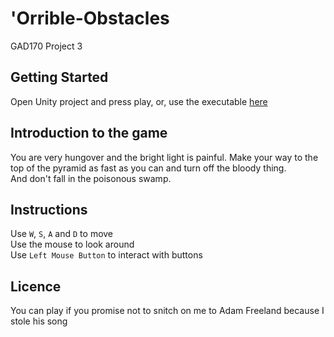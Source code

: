# 'Orrible-Obstacles
GAD170 Project 3

## Getting Started
Open Unity project and press play, or, use the executable [here](https://github.com/malcolmwalsh/Orrible-Obstacles/releases/tag/v1.1)

## Introduction to the game
You are very hungover and the bright light is painful. Make your way to the top of the pyramid as fast as you can and turn off the bloody thing.  
And don't fall in the poisonous swamp.

## Instructions
Use `W`, `S`, `A` and `D` to move  
Use the mouse to look around  
Use `Left Mouse Button` to interact with buttons

## Licence
You can play if you promise not to snitch on me to Adam Freeland because I stole his song
